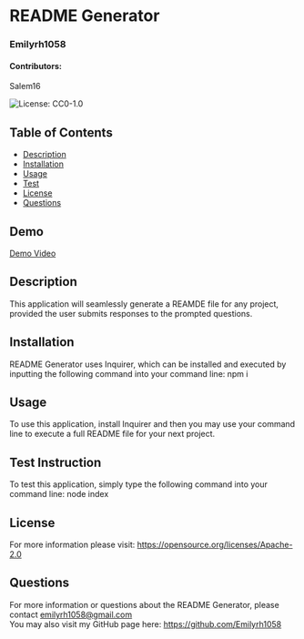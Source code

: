 
  # README Generator 
  ### Emilyrh1058
  #### Contributors:
  Salem16

  ![License: CC0-1.0](https://img.shields.io/badge/License-Apache-lightgrey.svg)

  ## Table of Contents
  * [Description](#description)
  * [Installation](#installation)
  * [Usage](#usage)
  * [Test](#test)
  * [License](#license)
  * [Questions](#questions)
  
  ## Demo
  [Demo Video](https://drive.google.com/file/d/1sVn8TvGWqNYG8rel0a0Bl3W786FlWbmG/view)


  ## Description
  This application will seamlessly generate a REAMDE file for any project, provided the user submits responses to the prompted questions.

  ## Installation
  README Generator uses Inquirer, which can be installed and executed by inputting the following command into your command line: npm i
  
  ## Usage
  To use this application, install Inquirer and then you may use your command line to execute a full README file for your next project.

  ## Test Instruction
  To test this application, simply type the following command into your command line: node index

  ## License
  For more information please visit: https://opensource.org/licenses/Apache-2.0
  
  ## Questions
  For more information or questions about the README Generator, please contact <emilyrh1058@gmail.com>  
  You may also visit my GitHub page here: https://github.com/Emilyrh1058
  